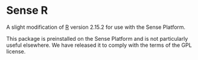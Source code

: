 # Sense R

A slight modification of [R](cran.r-project.org) version 2.15.2 for use with the Sense Platform.

This package is preinstalled on the Sense Platform and is not particularly useful elsewhere. We have released it to comply with the terms of the GPL license.
